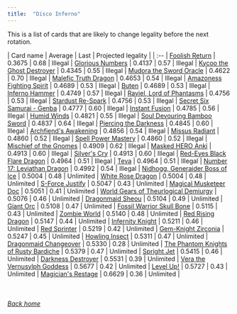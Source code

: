 ```yaml
---
title:  "Disco Inferno"
---
```


This is a list of cards that are likely to change legality before the next rotation.

| Card name | Average | Last | Projected legality |
| :-- |
[Foolish Return](https://db.ygoprodeck.com/card/?search=Foolish%20Return) | 0.3675 | 0.68 | Illegal |
[Glorious Numbers](https://db.ygoprodeck.com/card/?search=Glorious%20Numbers) | 0.4137 | 0.57 | Illegal |
[Kycoo the Ghost Destroyer](https://db.ygoprodeck.com/card/?search=Kycoo%20the%20Ghost%20Destroyer) | 0.4345 | 0.55 | Illegal |
[Mudora the Sword Oracle](https://db.ygoprodeck.com/card/?search=Mudora%20the%20Sword%20Oracle) | 0.4622 | 0.70 | Illegal |
[Malefic Truth Dragon](https://db.ygoprodeck.com/card/?search=Malefic%20Truth%20Dragon) | 0.4653 | 0.54 | Illegal |
[Amazoness Fighting Spirit](https://db.ygoprodeck.com/card/?search=Amazoness%20Fighting%20Spirit) | 0.4689 | 0.53 | Illegal |
[Buten](https://db.ygoprodeck.com/card/?search=Buten) | 0.4689 | 0.53 | Illegal |
[Inferno Hammer](https://db.ygoprodeck.com/card/?search=Inferno%20Hammer) | 0.4749 | 0.57 | Illegal |
[Raviel, Lord of Phantasms](https://db.ygoprodeck.com/card/?search=Raviel,%20Lord%20of%20Phantasms) | 0.4756 | 0.53 | Illegal |
[Stardust Re-Spark](https://db.ygoprodeck.com/card/?search=Stardust%20Re-Spark) | 0.4756 | 0.53 | Illegal |
[Secret Six Samurai - Genba](https://db.ygoprodeck.com/card/?search=Secret%20Six%20Samurai%20-%20Genba) | 0.4777 | 0.60 | Illegal |
[Instant Fusion](https://db.ygoprodeck.com/card/?search=Instant%20Fusion) | 0.4785 | 0.56 | Illegal |
[Humid Winds](https://db.ygoprodeck.com/card/?search=Humid%20Winds) | 0.4821 | 0.55 | Illegal |
[Soul Devouring Bamboo Sword](https://db.ygoprodeck.com/card/?search=Soul%20Devouring%20Bamboo%20Sword) | 0.4837 | 0.64 | Illegal |
[Piercing the Darkness](https://db.ygoprodeck.com/card/?search=Piercing%20the%20Darkness) | 0.4845 | 0.60 | Illegal |
[Archfiend's Awakening](https://db.ygoprodeck.com/card/?search=Archfiend's%20Awakening) | 0.4856 | 0.54 | Illegal |
[Missus Radiant](https://db.ygoprodeck.com/card/?search=Missus%20Radiant) | 0.4860 | 0.52 | Illegal |
[Spell Power Mastery](https://db.ygoprodeck.com/card/?search=Spell%20Power%20Mastery) | 0.4860 | 0.52 | Illegal |
[Mischief of the Gnomes](https://db.ygoprodeck.com/card/?search=Mischief%20of%20the%20Gnomes) | 0.4909 | 0.62 | Illegal |
[Masked HERO Anki](https://db.ygoprodeck.com/card/?search=Masked%20HERO%20Anki) | 0.4913 | 0.60 | Illegal |
[Silver's Cry](https://db.ygoprodeck.com/card/?search=Silver's%20Cry) | 0.4913 | 0.60 | Illegal |
[Red-Eyes Black Flare Dragon](https://db.ygoprodeck.com/card/?search=Red-Eyes%20Black%20Flare%20Dragon) | 0.4964 | 0.51 | Illegal |
[Teva](https://db.ygoprodeck.com/card/?search=Teva) | 0.4964 | 0.51 | Illegal |
[Number 17: Leviathan Dragon](https://db.ygoprodeck.com/card/?search=Number%2017:%20Leviathan%20Dragon) | 0.4992 | 0.54 | Illegal |
[Nidhogg, Generaider Boss of Ice](https://db.ygoprodeck.com/card/?search=Nidhogg,%20Generaider%20Boss%20of%20Ice) | 0.5004 | 0.48 | Unlimited |
[White Rose Dragon](https://db.ygoprodeck.com/card/?search=White%20Rose%20Dragon) | 0.5004 | 0.48 | Unlimited |
[S-Force Justify](https://db.ygoprodeck.com/card/?search=S-Force%20Justify) | 0.5047 | 0.43 | Unlimited |
[Magical Musketeer Doc](https://db.ygoprodeck.com/card/?search=Magical%20Musketeer%20Doc) | 0.5051 | 0.41 | Unlimited |
[World Gears of Theurlogical Demiurgy](https://db.ygoprodeck.com/card/?search=World%20Gears%20of%20Theurlogical%20Demiurgy) | 0.5076 | 0.46 | Unlimited |
[Dragonmaid Sheou](https://db.ygoprodeck.com/card/?search=Dragonmaid%20Sheou) | 0.5104 | 0.49 | Unlimited |
[Giant Orc](https://db.ygoprodeck.com/card/?search=Giant%20Orc) | 0.5108 | 0.47 | Unlimited |
[Fossil Warrior Skull Bone](https://db.ygoprodeck.com/card/?search=Fossil%20Warrior%20Skull%20Bone) | 0.5115 | 0.43 | Unlimited |
[Zombie World](https://db.ygoprodeck.com/card/?search=Zombie%20World) | 0.5140 | 0.48 | Unlimited |
[Red Rising Dragon](https://db.ygoprodeck.com/card/?search=Red%20Rising%20Dragon) | 0.5147 | 0.44 | Unlimited |
[Infernity Knight](https://db.ygoprodeck.com/card/?search=Infernity%20Knight) | 0.5211 | 0.46 | Unlimited |
[Red Sprinter](https://db.ygoprodeck.com/card/?search=Red%20Sprinter) | 0.5219 | 0.42 | Unlimited |
[Gem-Knight Zirconia](https://db.ygoprodeck.com/card/?search=Gem-Knight%20Zirconia) | 0.5247 | 0.45 | Unlimited |
[Howling Insect](https://db.ygoprodeck.com/card/?search=Howling%20Insect) | 0.5311 | 0.47 | Unlimited |
[Dragonmaid Changeover](https://db.ygoprodeck.com/card/?search=Dragonmaid%20Changeover) | 0.5330 | 0.28 | Unlimited |
[The Phantom Knights of Rusty Bardiche](https://db.ygoprodeck.com/card/?search=The%20Phantom%20Knights%20of%20Rusty%20Bardiche) | 0.5379 | 0.47 | Unlimited |
[Spright Jet](https://db.ygoprodeck.com/card/?search=Spright%20Jet) | 0.5415 | 0.46 | Unlimited |
[Darkness Destroyer](https://db.ygoprodeck.com/card/?search=Darkness%20Destroyer) | 0.5531 | 0.39 | Unlimited |
[Vera the Vernusylph Goddess](https://db.ygoprodeck.com/card/?search=Vera%20the%20Vernusylph%20Goddess) | 0.5677 | 0.42 | Unlimited |
[Level Up!](https://db.ygoprodeck.com/card/?search=Level%20Up!) | 0.5727 | 0.43 | Unlimited |
[Magician's Restage](https://db.ygoprodeck.com/card/?search=Magician's%20Restage) | 0.6629 | 0.36 | Unlimited |

<br>

###### [Back home](index)